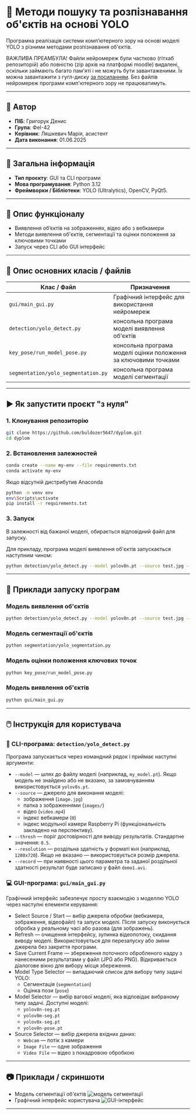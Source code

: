 # 📘 Методи пошуку та розпізнавання об'єктів на основі YOLO

Програмна реалізація системи комп’ютерного зору на основі моделі YOLO з різними методами розпізнавання об'єктів.

ВАЖЛИВА ПРЕАМБУЛА! Файли нейромереж були частково (гітхаб репозиторій) або повністю (zip архів на платформі moodle) видалені, оскільки займають багато пам'яті і не можуть бути завантаженими. Їх можна завантажити з гугл-диску [за посиланням](https://drive.google.com/drive/folders/1sQFcjp4LRupaVlTY7DXcIzA9WqCXGyu3?usp=sharing). Без файлів нейромереж програми комп'ютерного зору не працюватимуть.

---

## 👤 Автор

- **ПІБ**: Григорук Денис
- **Група**: ФеІ-42
- **Керівник**: Ляшкевич Марія, асистент
- **Дата виконання**: 01.06.2025

---

## 📌 Загальна інформація

- **Тип проєкту**: GUI та CLI програми
- **Мова програмування**: Python 3.12
- **Фреймворки / Бібліотеки**: YOLO (Ultralytics), OpenCV, PyQt5.

---

## 🧠 Опис функціоналу

- Виявлення об’єктів на зображеннях, відео або з вебкамери
- Методи виявлення об'єктів, сегментації та оцінки положення за ключовими точками
- Запуск через CLI або GUI інтерфейс

---

## 🧱 Опис основних класів / файлів

| Клас / Файл     | Призначення |
|----------------|-------------|
| `gui/main_gui.py`      | Графічний інтерфейс для використання нейромереж |
| `detection/yolo_detect.py`    | консольна програма моделі виявлення об'єктів |
| `key_pose/run_model_pose.py` | консольна програма моделі оцінки положення за ключовими точками |
| `segmentation/yolo_segmentation.py` | консольна програма моделі сегментації |

---

## ▶️ Як запустити проєкт "з нуля"

### 1. Клонування репозиторію

```bash
git clone https://github.com/buldozer5647/dyplom.git
cd dyplom
```

### 2. Встановлення залежностей

```bash
conda create --name my-env --file requirements.txt
conda activate my-env
```

Якщо відсутній дистрибутив Anaconda

```bash
python -m venv env
env\Scripts\activate
pip install -r requirements.txt
```

### 3. Запуск

В залежності від бажаної моделі, обирається відповідний файл для запуску.

Для прикладу, програма моделі виявлення об'єктів запускається наступним чином:

```bash
python detection/yolo_detect.py --model yolov8n.pt --source test.jpg --resolution 1280x720
```

---

## 🔌 Приклади запуску програм

### Модель виявлення об'єктів

```bash
python detection/yolo_detect.py --model yolov8n.pt --source test.jpg --resolution 1280x720
```

### Модель сегментації об'єктів

```bash
python segmentation/yolo_segmentation.py
```

### Модель оцінки положення ключових точок

```bash
python key_pose/run_model_pose.py
```

### Модель виявлення об'єктів

```bash
python gui/main_gui.py
```


---

## 🖱️ Інструкція для користувача

### 🔧 CLI-програма: `detection/yolo_detect.py`

Програма запускається через командний рядок і приймає наступні аргументи:

- `--model` — шлях до файлу моделі (наприклад, `my_model.pt`). Якщо модель не знайдено або не вказано, за замовчуванням використовується `yolov8s.pt`.
- `--source` — джерело для виконання моделі:
  - зображення (`image.jpg`)
  - папка з зображеннями (`images/`)
  - відео (`video.mp4`)
  - індекс вебкамери (`0`)
  - індекс модульної камери Raspberry Pi (функціональність закладено на перспективу).
- `--thresh` — поріг достовірності для виводу результатів. Стандартне значення: `0.5`.
- `--resolution` — роздільна здатність у форматі `WxH` (наприклад, `1280x720`). Якщо не вказано — використовується розмір джерела.
- `--record` — при наявності цього параметра та заданої роздільної здатності результат буде записано у файл `demo1.avi`.

### 💻 GUI-програма: `gui/main_gui.py`

Графічний інтерфейс забезпечує просту взаємодію з моделлю YOLO через наступні елементи керування:

- Select Source / Start — вибір джерела обробки (вебкамера, зображення, відеофайл) та запуск моделі. Після запуску виконується обробка у реальному часі або разова (для зображень).
- Refresh — очищення інтерфейсу, зупинка відеопотоку, скидання виводу моделі. Використовується для перезапуску або зміни джерела без закриття програми.
- Save Current Frame — збереження поточного обробленого кадру з нанесеними результатами у файл (JPG або PNG). Відкривається діалогове вікно для вибору місця збереження.
- Model Type Selector — випадаючий список для вибору типу задачі YOLO:
  - Сегментація (`segmentation`)
  - Оцінка пози (`pose`)
- Model Selector — вибір вагової моделі, яка відповідає вибраному типу задачі. Доступні моделі:
  - `yolov8n-seg.pt`
  - `yolov8m-seg.pt`
  - `yolov8x-seg.pt`
  - `yolov8n-pose.pt`
- Source Selector — вибір джерела вхідних даних:
  - `Webcam` — потік з камери
  - `Image File` — одне зображення
  - `Video File` — відео з покадровою обробкою



---

## 📷 Приклади / скриншоти

- Модель сегментації об'єктів
![модель сегментації](screenshots/segmentation.jpg)
- Графічний інтерфейс користувача
![GUI-інтерфейс](screenshots/gui.jpg)

---



